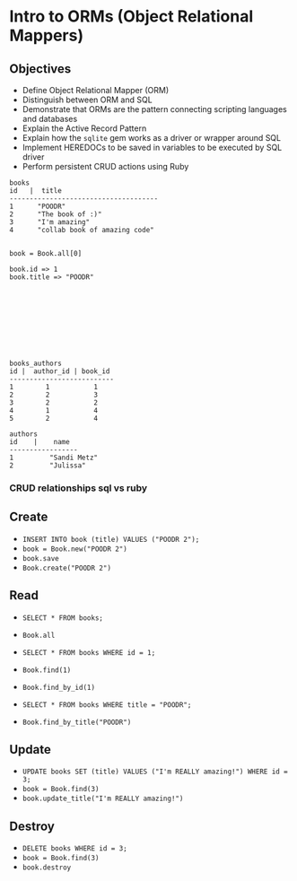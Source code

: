# Intro to ORMs (Object Relational Mappers)

## Objectives

* Define Object Relational Mapper \(ORM\)
* Distinguish between ORM and SQL
* Demonstrate that ORMs are the pattern connecting scripting languages and databases
* Explain the Active Record Pattern
* Explain how the `sqlite` gem works as a driver or wrapper around SQL
* Implement HEREDOCs to be saved in variables to be executed by SQL driver
* Perform persistent CRUD actions using Ruby


```
books
id   |  title                           
-------------------------------------
1      "POODR"                               
2      "The book of :)"                       
3      "I'm amazing"                          
4      "collab book of amazing code"   


book = Book.all[0]

book.id => 1
book.title => "POODR"










books_authors
id |  author_id | book_id
--------------------------
1        1           1
2        2           3
3        2           2
4        1           4
5        2           4

authors
id    |    name
-----------------
1         "Sandi Metz"
2         "Julissa"
```


### CRUD relationships sql vs ruby

## Create
- `INSERT INTO book (title) VALUES ("POODR 2");`
- `book = Book.new("POODR 2")`
- `book.save`
- `Book.create("POODR 2")`

## Read
- `SELECT * FROM books;`
- `Book.all`

- `SELECT * FROM books WHERE id = 1;`
- `Book.find(1)`
- `Book.find_by_id(1)`

- `SELECT * FROM books WHERE title = "POODR";`
- `Book.find_by_title("POODR")`

## Update
- `UPDATE books SET (title) VALUES ("I'm REALLY amazing!") WHERE id = 3;`
- `book = Book.find(3)`
- `book.update_title("I'm REALLY amazing!")`

## Destroy
- `DELETE books WHERE id = 3;`
- `book = Book.find(3)`
- `book.destroy`

